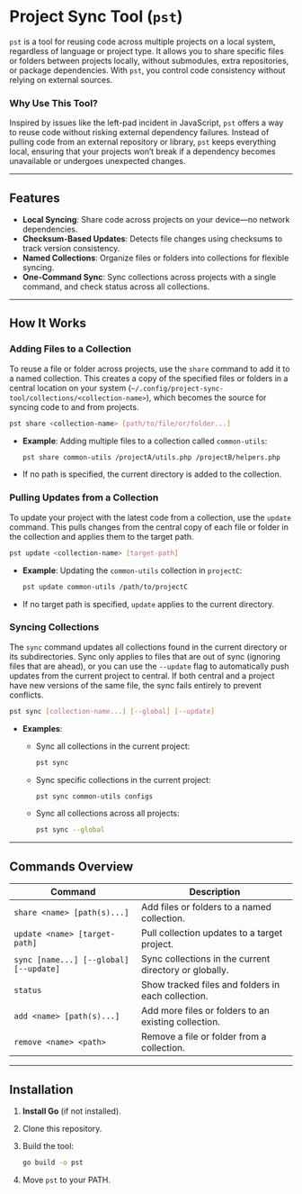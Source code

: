 # Project Sync Tool (`pst`)

`pst` is a tool for reusing code across multiple projects on a local system, regardless of language or project type. It allows you to share specific files or folders between projects locally, without submodules, extra repositories, or package dependencies. With `pst`, you control code consistency without relying on external sources.

### Why Use This Tool?

Inspired by issues like the left-pad incident in JavaScript, `pst` offers a way to reuse code without risking external dependency failures. Instead of pulling code from an external repository or library, `pst` keeps everything local, ensuring that your projects won’t break if a dependency becomes unavailable or undergoes unexpected changes.

---

## Features

- **Local Syncing**: Share code across projects on your device—no network dependencies.
- **Checksum-Based Updates**: Detects file changes using checksums to track version consistency.
- **Named Collections**: Organize files or folders into collections for flexible syncing.
- **One-Command Sync**: Sync collections across projects with a single command, and check status across all collections.

---

## How It Works

### Adding Files to a Collection
To reuse a file or folder across projects, use the `share` command to add it to a named collection. This creates a copy of the specified files or folders in a central location on your system (`~/.config/project-sync-tool/collections/<collection-name>`), which becomes the source for syncing code to and from projects.

```sh
pst share <collection-name> [path/to/file/or/folder...]
```

- **Example**: Adding multiple files to a collection called `common-utils`:

  ```sh
  pst share common-utils /projectA/utils.php /projectB/helpers.php
  ```

- If no path is specified, the current directory is added to the collection.

### Pulling Updates from a Collection
To update your project with the latest code from a collection, use the `update` command. This pulls changes from the central copy of each file or folder in the collection and applies them to the target path.

```sh
pst update <collection-name> [target-path]
```

- **Example**: Updating the `common-utils` collection in `projectC`:

  ```sh
  pst update common-utils /path/to/projectC
  ```

- If no target path is specified, `update` applies to the current directory.

### Syncing Collections
The `sync` command updates all collections found in the current directory or its subdirectories. Sync only applies to files that are out of sync (ignoring files that are ahead), or you can use the `--update` flag to automatically push updates from the current project to central. If both central and a project have new versions of the same file, the sync fails entirely to prevent conflicts.

```sh
pst sync [collection-name...] [--global] [--update]
```

- **Examples**:
  - Sync all collections in the current project:

    ```sh
    pst sync
    ```

  - Sync specific collections in the current project:

    ```sh
    pst sync common-utils configs
    ```

  - Sync all collections across all projects:

    ```sh
    pst sync --global
    ```

---

## Commands Overview

| Command                              | Description                                                    |
|--------------------------------------|----------------------------------------------------------------|
| `share <name> [path(s)...]`          | Add files or folders to a named collection.                    |
| `update <name> [target-path]`        | Pull collection updates to a target project.                   |
| `sync [name...] [--global] [--update]`| Sync collections in the current directory or globally.         |
| `status`                             | Show tracked files and folders in each collection.             |
| `add <name> [path(s)...]`            | Add more files or folders to an existing collection.           |
| `remove <name> <path>`               | Remove a file or folder from a collection.                     |

---

## Installation

1. **Install Go** (if not installed).
2. Clone this repository.
3. Build the tool:

   ```sh
   go build -o pst
   ```

4. Move `pst` to your PATH.
